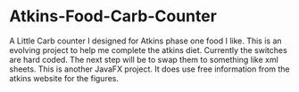 # Atkins-Food-Carb-Counter
A Little Carb counter I designed for Atkins phase one food I like.
This is an evolving project to help me complete the atkins diet. Currently the switches are hard coded. The next step will be to swap them to something like xml sheets. This is another JavaFX project. It does use free information from the atkins website for the figures.
